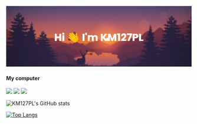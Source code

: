 <img src="https://raw.githubusercontent.com/KM127PL/km127pl/master/banner.png" />


#### My computer

<img src="https://img.shields.io/badge/NVIDIA-GT730-76B900?style=for-the-badge&logo=nvidia&logoColor=white" /> <img src="https://img.shields.io/badge/Intel-Core_i3_7th-0071C5?style=for-the-badge&logo=intel&logoColor=white" /> <img src="https://img.shields.io/badge/RAM-12GB_DDR4-b8161c?style=for-the-badge&logo=facebook-gaming&logoColor=white" />


![KM127PL's GitHub stats](https://github-readme-stats.vercel.app/api?username=km127pl&show_icons=true&theme=dracula)

[![Top Langs](https://github-readme-stats.vercel.app/api/top-langs/?username=km127pl&layout=compact&theme=dracula)](https://github.com/anuraghazra/github-readme-stats)



